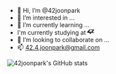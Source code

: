 - 👋 Hi, I’m @42joonpark
- 👀 I’m interested in ...
- 🌱 I’m currently learning ...
- I'm currently studying at <img src="42.svg" alt="42img" width="15" height="15">
- 💞️ I’m looking to collaborate on ...
- 📫 42.4.joonpark@gmail.com

<!---
42joonpark/42joonpark is a ✨ special ✨ repository because its `README.md` (this file) appears on your GitHub profile.
You can click the Preview link to take a look at your changes.
--->
![42joonpark's GitHub stats](https://github-readme-stats.vercel.app/api?username=42joonpark&show_icons=true&theme=gruvbox)


